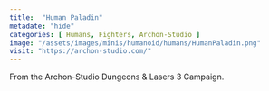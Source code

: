 ```yaml
---
title:  "Human Paladin"
metadate: "hide"
categories: [ Humans, Fighters, Archon-Studio ]
image: "/assets/images/minis/humanoid/humans/HumanPaladin.png"
visit: "https://archon-studio.com/"
---
```

From the Archon-Studio Dungeons & Lasers 3 Campaign.